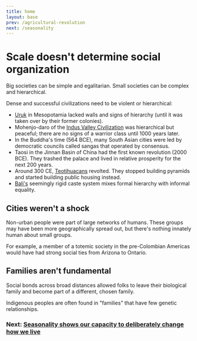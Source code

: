 ```yaml
---
title: home
layout: base
prev: /agricultural-revolution
next: /seasonality
---
```


# Scale doesn't determine social organization

Big societies can be simple and egalitarian.
Small societies can be complex and hierarchical.

Dense and successful civilizations need to be violent or hierarchical:

- [Uruk](/uruk) in Mesopotamia lacked walls and signs of hierarchy (until it was taken over by their former colonies).
- Mohenjo-daro of the [Indus Valley Civilization](/indus-valley) was hierarchical but peaceful; there are no signs of a warrior class until 1000 years later.
- In the Buddha's time (564 BCE), many South Asian cities were led by democratic councils called sangas that operated by consensus.
- Taosi in the Jinnan Basin of China had the first known revolution (2000 BCE). They trashed the palace and lived in relative prosperity for the next 200 years.
- Around 300 CE, [Teotihuacans](/teotihuacan) revolted. They stopped building pyramids and started building public housing instead.
- [Bali's](/bali) seemingly rigid caste system mixes formal hierarchy with informal equality.

## Cities weren't a shock

Non-urban people were part of large networks of humans.
These groups may have been more geographically spread out, but there's nothing innately human about small groups.

For example, a member of a totemic society in the pre-Colombian Americas would have had strong social ties from Arizona to Ontario.

## Families aren't fundamental

Social bonds across broad distances allowed folks to leave their biological family and become part of a different, chosen family.

Indigenous peoples are often found in "families" that have few genetic relationships.

### Next: [Seasonality shows our capacity to deliberately change how we live](/seasonality)
